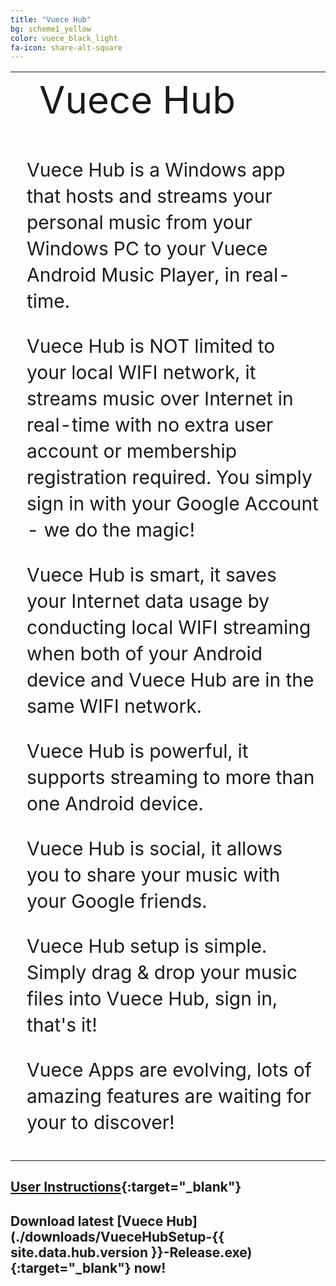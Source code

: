 ```yaml
---
title: "Vuece Hub"
bg: scheme1_yellow
color: vuece_black_light
fa-icon: share-alt-square
---
```


<head>
<style>
#vuecep{
    font-size: 30px;
}
</style>
</head>


<table>
  <tr>
    <td rowspan="2">
    <span class="fa-stack subtlecircle" style="font-size:60px; background:rgba(255,166,0,0)">
  			<i class="fa fa-circle fa-stack-2x text-vuece_black_light"></i>
  			<i class="fa fa-windows fa-stack-1x text-scheme1_yellow"></i>
	</span>
	</td>
	<td style="font-size:60px;text-align:left;line-height:1.2;">
    	Vuece Hub
	</td>		
  </tr>
  
   <tr>
	<td style="font-size:30px;line-height:1.4;padding:10px;">
    	<p id="vuecep">Vuece Hub is a Windows app that hosts and streams your personal music from your Windows PC to your Vuece Android Music Player, in real-time.</p>
    	<p id="vuecep">Vuece Hub is NOT limited to your local WIFI network, it streams music over Internet in real-time with no extra user account or membership registration required. You simply sign in with your Google Account - we do the magic!</p>
    	<p id="vuecep">Vuece Hub is smart, it saves your Internet data usage by conducting local WIFI streaming when both of your Android device and Vuece Hub are in the same WIFI network.</p>
    	<p id="vuecep">Vuece Hub is powerful, it supports streaming to more than one Android device.</p>
    	<p id="vuecep">Vuece Hub is social, it allows you to share your music with your Google friends.</p>
	    <p id="vuecep">Vuece Hub setup is simple. Simply drag & drop your music files into Vuece Hub, sign in, that's it!</p>
	    <p id="vuecep">Vuece Apps are evolving, lots of amazing features are waiting for your to discover!</p>
	</td>		
  </tr>
</table>

## [User Instructions](./hub.html){:target="_blank"}

## Download latest [Vuece Hub](./downloads/VueceHubSetup-{{ site.data.hub.version }}-Release.exe){:target="_blank"} now!


